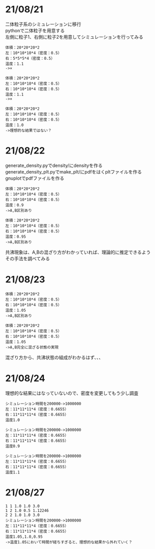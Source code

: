 # 21/08/21
二体粒子系のシミュレーションに移行\
pythonで二体粒子を用意する\
左側に粒子1、右側に粒子2を用意してシミュレーションを行ってみる

```
体積：20*20*20*2
左：10*10*10*4（密度：0.5）
右：5*5*5*4（密度：0.5）
温度：1.1
->×
```

```
体積：20*20*20*2
左：10*10*10*4（密度：0.5）
右：10*10*10*4（密度：0.5）
温度：1.1
->×
```

```
体積：20*20*20*2
左：10*10*10*4（密度：0.5）
右：10*10*10*4（密度：0.5）
温度：1.0
->理想的な結果ではない？
```

# 21/08/22

generate_density.pyでdensity/にdensityを作る\
generate_density_plt.pyでmake_plt/にpdfをはくpltファイルを作る\
gnuplotでpdfファイルを作る

```
体積：20*20*20*2
左：10*10*10*4（密度：0.5）
右：10*10*10*4（密度：0.5）
温度：0.9
->A,B区別あり
```

```
体積：20*20*20*2
左：10*10*10*4（密度：0.5）
右：10*10*10*4（密度：0.5）
温度：0.95
->A,B区別あり
```

共沸現象は、A,Bの混ざり方がわかっていれば、理論的に推定できるよう\
その手法を調べてみる

# 21/08/23
```
体積：20*20*20*2
左：10*10*10*4（密度：0.5）
右：10*10*10*4（密度：0.5）
温度：1.05
->A,B区別あり
```

```
体積：20*20*20*2
左：10*10*10*4（密度：0.5）
右：10*10*10*4（密度：0.5）
温度：1.05
->A,B完全に混ざる状態の実現
```

混ざり方から、共沸状態の組成がわかるはず、、、

# 21/08/24
理想的な結果にはなっていないので、密度を変更してもう少し調査

```
シミュレーション時間を200000->1000000
左：11*11*11*4（密度：0.6655）
右：11*11*11*4（密度：0.6655）
温度1.0
```

```
シミュレーション時間を200000->1000000
左：11*11*11*4（密度：0.6655）
右：11*11*11*4（密度：0.6655）
温度0.9
```

```
シミュレーション時間を200000->1000000
左：11*11*11*4（密度：0.6655）
右：11*11*11*4（密度：0.6655）
温度1.1
```

# 21/08/27
```粒子AB間のカットオフ距離変更
1 1 1.0 1.0 3.0
1 2 1.0 0.5 1.12246
2 2 1.0 1.0 3.0
シミュレーション時間を200000->1000000
左：11*11*11*4（密度：0.6655）
右：11*11*11*4（密度：0.6655）
温度1.05,1.0,0.95
->温度1.05において時間が経ちすぎると、理想的な結果から外れていく？
```